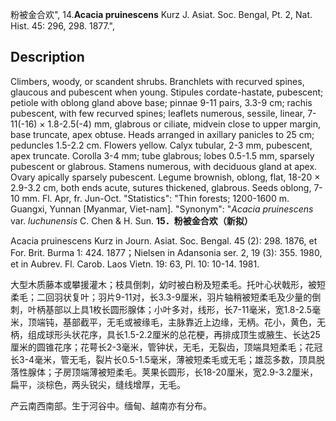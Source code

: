 粉被金合欢",
14.**Acacia pruinescens** Kurz J. Asiat. Soc. Bengal, Pt. 2, Nat. Hist. 45: 296, 298. 1877.",

## Description
Climbers, woody, or scandent shrubs. Branchlets with recurved spines, glaucous and pubescent when young. Stipules cordate-hastate, pubescent; petiole with oblong gland above base; pinnae 9-11 pairs, 3.3-9 cm; rachis pubescent, with few recurved spines; leaflets numerous, sessile, linear, 7-11(-16) × 1.8-2.5(-4) mm, glabrous or ciliate, midvein close to upper margin, base truncate, apex obtuse. Heads arranged in axillary panicles to 25 cm; peduncles 1.5-2.2 cm. Flowers yellow. Calyx tubular, 2-3 mm, pubescent, apex truncate. Corolla 3-4 mm; tube glabrous; lobes 0.5-1.5 mm, sparsely pubescent or glabrous. Stamens numerous, with deciduous gland at apex. Ovary apically sparsely pubescent. Legume brownish, oblong, flat, 18-20 × 2.9-3.2 cm, both ends acute, sutures thickened, glabrous. Seeds oblong, 7-10 mm. Fl. Apr, fr. Jun-Oct.
  "Statistics": "Thin forests; 1200-1600 m. Guangxi, Yunnan [Myanmar, Viet-nam].
  "Synonym": "*Acacia pruinescens* var. *luchunensis* C. Chen &amp; H. Sun.
**15．粉被金合欢（新拟）**

Acacia pruinescens Kurz in Journ. Asiat. Soc. Bengal. 45 (2): 298. 1876, et For. Brit. Burma 1: 424. 1877；Nielsen in Adansonia ser. 2, 19 (3): 355. 1980, et in Aubrev. Fl. Carob. Laos Vietn. 19: 63, Pl. 10: 10-14. 1981.

大型木质藤本或攀援灌木；枝具倒刺，幼时被白粉及短柔毛。托叶心状戟形，被短柔毛；二回羽状复叶；羽片9-11对，长3.3-9厘米，羽片轴稍被短柔毛及少量的倒刺，叶柄基部以上具1枚长圆形腺体；小叶多对，线形，长7-11毫米，宽1.8-2.5毫米，顶端钝，基部截平，无毛或被缘毛，主脉靠近上边缘，无柄。花小，黄色，无柄，组成球形头状花序，具长1.5-2.2厘米的总花梗，再排成顶生或腋生、长达25厘米的圆锥花序；花萼长2-3毫米，管钟状，无毛，无裂齿，顶端具短柔毛；花冠长3-4毫米，管无毛，裂片长0.5-1.5毫米，薄被短柔毛或无毛；雄蕊多数，顶具脱落性腺体；子房顶端薄被短柔毛。荚果长圆形，长18-20厘米，宽2.9-3.2厘米，扁平，淡棕色，两头锐尖，缝线增厚，无毛。

产云南西南部。生于河谷中。缅甸、越南亦有分布。

